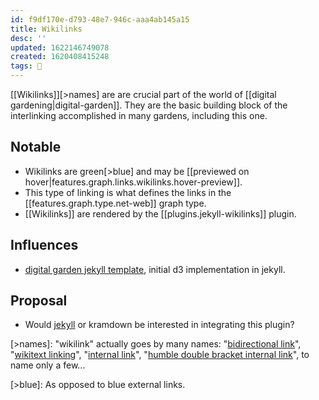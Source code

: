 ```yaml
---
id: f9df170e-d793-48e7-946c-aaa4ab145a15
title: Wikilinks
desc: ''
updated: 1622146749078
created: 1620408415248
tags: 🎋
---
```


\[\[Wikilinks]][>names] are are crucial part of the world of [[digital gardening|digital-garden]]. They are the basic building block of the interlinking accomplished in many gardens, including this one.

## Notable

- Wikilinks are green[>blue] and may be [[previewed on hover|features.graph.links.wikilinks.hover-preview]].
- This type of linking is what defines the links in the [[features.graph.type.net-web]] graph type.
- \[\[Wikilinks]] are rendered by the [[plugins.jekyll-wikilinks]] plugin.

## Influences

- [digital garden jekyll template](https://github.com/maximevaillancourt/digital-garden-jekyll-template), initial d3 implementation in jekyll.

## Proposal

- Would [jekyll](https://talk.jekyllrb.com/t/introducing-jekyll-wikilinks/6013) or kramdown be interested in integrating this plugin?

[>names]: "wikilink" actually goes by many names: "[bidirectional link](https://www.roamtips.com/home/what-are-bi-directional-links-and-tags-in-roam-research#:~:text=Bi%2Ddirectional%20links%20are%20created,K%20(Ctrl%2DK).)", "[wikitext linking](https://tiddlywiki.com/#Linking%20in%20WikiText)", "[internal link](https://help.obsidian.md/How+to/Internal+link)", "[humble double bracket internal link](https://web.archive.org/web/20200128113356/http://takingnotenow.blogspot.com/2018/12/it-needs-wiki-like-superpower.html)", to name only a few...

[>blue]: As opposed to blue external links.
